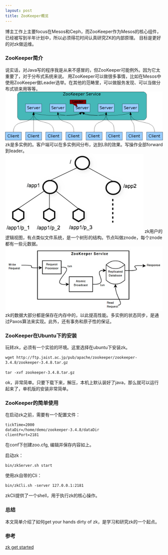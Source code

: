 ```yaml
---
layout: post
title: ZooKeeper概览
---
```


博主工作上主要focus在Mesos和Ceph，而ZooKeeper作为Mesos的核心组件，已经被写到半年计划中，所以必须得花时间认真研究ZK的内部原理。
目标是更好的对zk做运维。

### ZooKeeper简介
说实话，对Java写的程序我是从来不感冒的，但ZooKeeper可能例外。因为它太重要了，对于分布式系统来说。
用ZooKeeper可以做很多事情，比如在Mesos中使用ZooKeeper做Leader选举。在其他的范畴里，可以做服务发现、可以当做分布式锁来用等等。
<img src="/assets/zkservice.jpg">
zk是多实例的。客户端可以在多实例间分布，达到LB的效果。写操作全部forward到leader。
<img src="/assets/zknamespace.jpg">
zk用户的逻辑视图，有点类似文件系统，是一个树形的结构。节点叫做znode，每个znode都有一些元数据。
<img src="/assets/zkcomponents.jpg">
zk的数据大部分都是保存在内存中的，以此提高性能。多实例的状态同步，是通过Paxos算法来实现。此外，还有事务和原子性的保证。

### ZooKeeper在Ubuntu下的安装
玩转zk，必须有一个实验的环境。这里选择在ubuntu下安装zk。
```
wget http://ftp.jaist.ac.jp/pub/apache/zookeeper/zookeeper-3.4.8/zookeeper-3.4.8.tar.gz

tar -xvf zookeeper-3.4.8.tar.gz
```

ok，非常简单。只要下载下来，解压，本机上默认装好了java，那么就可以运行起来了，单机版的安装非常简单。

### ZooKeeper的简单使用
在启动zk之前，需要有一个配置文件：
```
tickTime=2000
dataDir=/home/demo/zookeeper-3.4.8/dataDir
clientPort=2181
```
在conf下创建zoo.cfg, 编辑并保存内容如上。

启动zk：
```
bin/zkServer.sh start
```

使用zk自带的Cli：
```
bin/zkCli.sh -server 127.0.0.1:2181
```

zkCli提供了一个shell，用于执行zk的核心操作。

### 总结
本文简单介绍了如何get your hands dirty of zk，是学习和研究zk的一个起点。

### 参考
[zk get started](http://zookeeper.apache.org/doc/trunk/zookeeperStarted.html)
